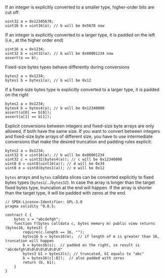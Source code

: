 If an integer is explicitly converted to a smaller type, higher-order bits are cut off:

```solidity
uint32 a = 0x12345678;
uint16 b = uint16(a); // b will be 0x5678 now
```

If an integer is explicitly converted to a larger type, it is padded on the left (i.e., at the higher order end)

```solidity
uint16 a = 0x1234;
uint32 b = uint32(a); // b will be 0x00001234 now
assert(a == b);
```

Fixed-size bytes types behave differently during conversions
```solidity
bytes2 a = 0x1234;
bytes1 b = bytes1(a); // b will be 0x12
```

If a fixed-size bytes type is explicitly converted to a larger type, it is padded on the right
```solidity
bytes2 a = 0x1234;
bytes4 b = bytes4(a); // b will be 0x12340000
assert(a[0] == b[0]);
assert(a[1] == b[1]);
```

Explicit conversions between integers and fixed-size byte arrays are only allowed, if both have the same size. If you want to convert between integers and fixed-size byte arrays of different size, you have to use intermediate conversions that make the desired truncation and padding rules explicit:
```solidity
bytes2 a = 0x1234;
uint32 b = uint16(a); // b will be 0x00001234
uint32 c = uint32(bytes4(a)); // c will be 0x12340000
uint8 d = uint8(uint16(a)); // d will be 0x34
uint8 e = uint8(bytes1(a)); // e will be 0x12
```

`bytes` arrays and `bytes` calldata slices can be converted explicitly to fixed bytes types (`bytes1`/…/`bytes32`). In case the array is longer than the target fixed bytes type, truncation at the end will happen. If the array is shorter than the target type, it will be padded with zeros at the end.
```solidity
// SPDX-License-Identifier: GPL-3.0
pragma solidity ^0.8.5;

contract C {
    bytes s = "abcdefgh";
    function f(bytes calldata c, bytes memory m) public view returns (bytes16, bytes3) {
        require(c.length == 16, "");
        bytes16 b = bytes16(m);  // if length of m is greater than 16, truncation will happen
        b = bytes16(s);  // padded on the right, so result is "abcdefgh\0\0\0\0\0\0\0\0"
        bytes3 b1 = bytes3(s); // truncated, b1 equals to "abc"
        b = bytes16(c[:8]);  // also padded with zeros
        return (b, b1);
    }
}
```